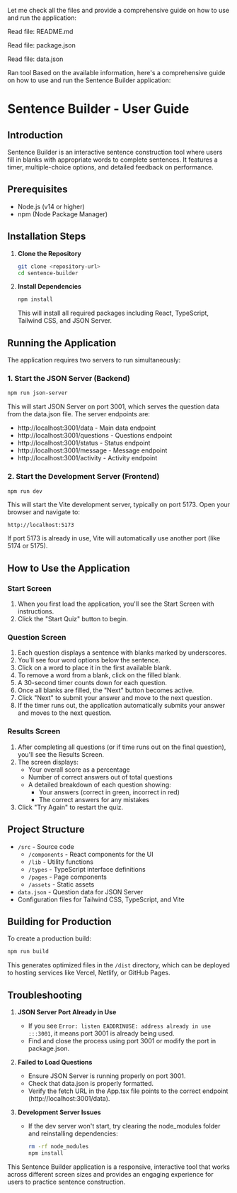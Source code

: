 Let me check all the files and provide a comprehensive guide on how to use and run the application:

Read file: README.md

Read file: package.json

Read file: data.json

Ran tool
Based on the available information, here's a comprehensive guide on how to use and run the Sentence Builder application:

# Sentence Builder - User Guide

## Introduction
Sentence Builder is an interactive sentence construction tool where users fill in blanks with appropriate words to complete sentences. It features a timer, multiple-choice options, and detailed feedback on performance.

## Prerequisites
- Node.js (v14 or higher)
- npm (Node Package Manager)

## Installation Steps

1. **Clone the Repository**
   ```bash
   git clone <repository-url>
   cd sentence-builder
   ```

2. **Install Dependencies**
   ```bash
   npm install
   ```
   This will install all required packages including React, TypeScript, Tailwind CSS, and JSON Server.

## Running the Application

The application requires two servers to run simultaneously:

### 1. Start the JSON Server (Backend)
```bash
npm run json-server
```
This will start JSON Server on port 3001, which serves the question data from the data.json file. The server endpoints are:
- http://localhost:3001/data - Main data endpoint
- http://localhost:3001/questions - Questions endpoint
- http://localhost:3001/status - Status endpoint
- http://localhost:3001/message - Message endpoint
- http://localhost:3001/activity - Activity endpoint

### 2. Start the Development Server (Frontend)
```bash
npm run dev
```
This will start the Vite development server, typically on port 5173. Open your browser and navigate to:
```
http://localhost:5173
```

If port 5173 is already in use, Vite will automatically use another port (like 5174 or 5175).

## How to Use the Application

### Start Screen
1. When you first load the application, you'll see the Start Screen with instructions.
2. Click the "Start Quiz" button to begin.

### Question Screen
1. Each question displays a sentence with blanks marked by underscores.
2. You'll see four word options below the sentence.
3. Click on a word to place it in the first available blank.
4. To remove a word from a blank, click on the filled blank.
5. A 30-second timer counts down for each question.
6. Once all blanks are filled, the "Next" button becomes active.
7. Click "Next" to submit your answer and move to the next question.
8. If the timer runs out, the application automatically submits your answer and moves to the next question.

### Results Screen
1. After completing all questions (or if time runs out on the final question), you'll see the Results Screen.
2. The screen displays:
   - Your overall score as a percentage
   - Number of correct answers out of total questions
   - A detailed breakdown of each question showing:
     - Your answers (correct in green, incorrect in red)
     - The correct answers for any mistakes
3. Click "Try Again" to restart the quiz.

## Project Structure

- `/src` - Source code
  - `/components` - React components for the UI
  - `/lib` - Utility functions
  - `/types` - TypeScript interface definitions
  - `/pages` - Page components
  - `/assets` - Static assets
- `data.json` - Question data for JSON Server
- Configuration files for Tailwind CSS, TypeScript, and Vite

## Building for Production

To create a production build:
```bash
npm run build
```

This generates optimized files in the `/dist` directory, which can be deployed to hosting services like Vercel, Netlify, or GitHub Pages.

## Troubleshooting

1. **JSON Server Port Already in Use**
   - If you see `Error: listen EADDRINUSE: address already in use :::3001`, it means port 3001 is already being used.
   - Find and close the process using port 3001 or modify the port in package.json.

2. **Failed to Load Questions**
   - Ensure JSON Server is running properly on port 3001.
   - Check that data.json is properly formatted.
   - Verify the fetch URL in the App.tsx file points to the correct endpoint (http://localhost:3001/data).

3. **Development Server Issues**
   - If the dev server won't start, try clearing the node_modules folder and reinstalling dependencies:
     ```bash
     rm -rf node_modules
     npm install
     ```

This Sentence Builder application is a responsive, interactive tool that works across different screen sizes and provides an engaging experience for users to practice sentence construction.
